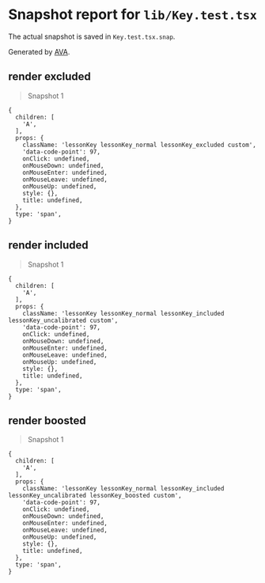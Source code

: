 # Snapshot report for `lib/Key.test.tsx`

The actual snapshot is saved in `Key.test.tsx.snap`.

Generated by [AVA](https://avajs.dev).

## render excluded

> Snapshot 1

    {
      children: [
        'A',
      ],
      props: {
        className: 'lessonKey lessonKey_normal lessonKey_excluded custom',
        'data-code-point': 97,
        onClick: undefined,
        onMouseDown: undefined,
        onMouseEnter: undefined,
        onMouseLeave: undefined,
        onMouseUp: undefined,
        style: {},
        title: undefined,
      },
      type: 'span',
    }

## render included

> Snapshot 1

    {
      children: [
        'A',
      ],
      props: {
        className: 'lessonKey lessonKey_normal lessonKey_included lessonKey_uncalibrated custom',
        'data-code-point': 97,
        onClick: undefined,
        onMouseDown: undefined,
        onMouseEnter: undefined,
        onMouseLeave: undefined,
        onMouseUp: undefined,
        style: {},
        title: undefined,
      },
      type: 'span',
    }

## render boosted

> Snapshot 1

    {
      children: [
        'A',
      ],
      props: {
        className: 'lessonKey lessonKey_normal lessonKey_included lessonKey_uncalibrated lessonKey_boosted custom',
        'data-code-point': 97,
        onClick: undefined,
        onMouseDown: undefined,
        onMouseEnter: undefined,
        onMouseLeave: undefined,
        onMouseUp: undefined,
        style: {},
        title: undefined,
      },
      type: 'span',
    }
